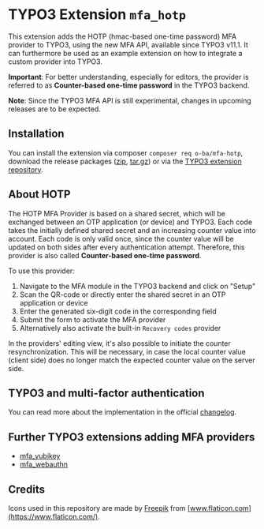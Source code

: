 # TYPO3 Extension ``mfa_hotp``

This extension adds the HOTP (hmac-based one-time password) MFA provider to
TYPO3, using the new MFA API, available since TYPO3 v11.1. It can furthermore
be used as an example extension on how to integrate a custom provider into TYPO3.

**Important**: For better understanding, especially for editors, the provider
is referred to as **Counter-based one-time password** in the TYPO3 backend.

**Note**: Since the TYPO3 MFA API is still experimental, changes in upcoming releases
are to be expected.

## Installation

You can install the extension via composer ``composer req o-ba/mfa-hotp``,
download the release packages ([zip](https://github.com/o-ba/hotp/archive/1.0.0.zip),
[tar.gz](https://github.com/o-ba/hotp/archive/1.0.0.tar.gz)) or via the
[TYPO3 extension repository](https://extensions.typo3.org/extension/mfa_hotp/).

## About HOTP

The HOTP MFA Provider is based on a shared secret, which will be exchanged
between an OTP application (or device) and TYPO3. Each code takes the initially
defined shared secret and an increasing counter value into account. Each code
is only valid once, since the counter value will be updated on both sides after
every authentication attempt. Therefore, this provider is also called
**Counter-based one-time password**.

To use this provider:

1. Navigate to the MFA module in the TYPO3 backend and click on "Setup"
2. Scan the QR-code or directly enter the shared secret in an OTP application or device
3. Enter the generated six-digit code in the corresponding field
4. Submit the form to activate the MFA provider
5. Alternatively also activate the built-in ``Recovery codes`` provider

In the providers' editing view, it's also possible to initiate
the counter resynchronization. This will be necessary, in case
the local counter value (client side) does no longer match the
expected counter value on the server side.

## TYPO3 and multi-factor authentication

You can read more about the implementation in the official
[changelog](https://docs.typo3.org/c/typo3/cms-core/master/en-us/Changelog/11.1/Feature-93526-MultiFactorAuthentication.html).

## Further TYPO3 extensions adding MFA providers

* [mfa_yubikey](https://github.com/derhansen/mfa_yubikey)
* [mfa_webauthn](https://github.com/bnf/mfa_webauthn)

## Credits

Icons used in this repository are made by
[Freepik](https://www.flaticon.com/authors/freepik) from
[www.flaticon.com](https://www.flaticon.com/).
